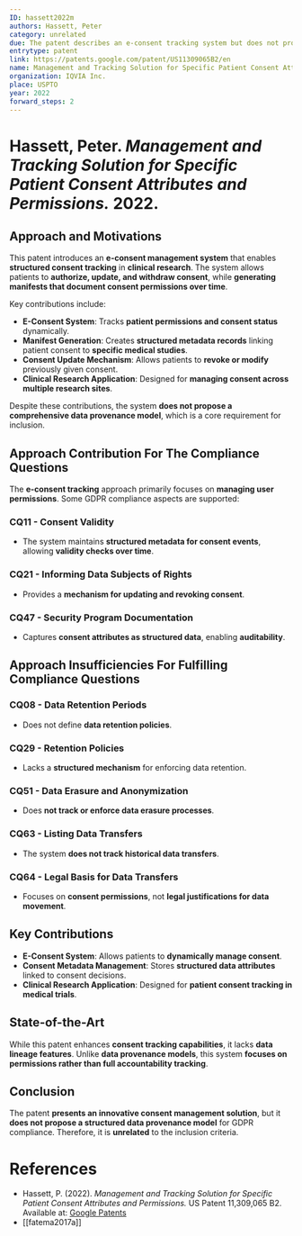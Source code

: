 ```yaml
---
ID: hassett2022m
authors: Hassett, Peter
category: unrelated
due: The patent describes an e-consent tracking system but does not propose a full data provenance model required for GDPR compliance.
entrytype: patent
link: https://patents.google.com/patent/US11309065B2/en
name: Management and Tracking Solution for Specific Patient Consent Attributes and Permissions
organization: IQVIA Inc.
place: USPTO
year: 2022
forward_steps: 2
---
```


# Hassett, Peter. *Management and Tracking Solution for Specific Patient Consent Attributes and Permissions.* 2022.

## Approach and Motivations

This patent introduces an **e-consent management system** that enables **structured consent tracking** in **clinical research**. The system allows patients to **authorize, update, and withdraw consent**, while **generating manifests that document consent permissions over time**.

Key contributions include:
- **E-Consent System**: Tracks **patient permissions and consent status** dynamically.  
- **Manifest Generation**: Creates **structured metadata records** linking patient consent to **specific medical studies**.  
- **Consent Update Mechanism**: Allows patients to **revoke or modify** previously given consent.  
- **Clinical Research Application**: Designed for **managing consent across multiple research sites**.

Despite these contributions, the system **does not propose a comprehensive data provenance model**, which is a core requirement for inclusion.

## Approach Contribution For The Compliance Questions

The **e-consent tracking** approach primarily focuses on **managing user permissions**. Some GDPR compliance aspects are supported:

### **CQ11 - Consent Validity**
- The system maintains **structured metadata for consent events**, allowing **validity checks over time**.

### **CQ21 - Informing Data Subjects of Rights**
- Provides a **mechanism for updating and revoking consent**.

### **CQ47 - Security Program Documentation**
- Captures **consent attributes as structured data**, enabling **auditability**.

## Approach Insufficiencies For Fulfilling Compliance Questions

### **CQ08 - Data Retention Periods**
- Does not define **data retention policies**.

### **CQ29 - Retention Policies**
- Lacks a **structured mechanism** for enforcing data retention.

### **CQ51 - Data Erasure and Anonymization**
- Does **not track or enforce data erasure processes**.

### **CQ63 - Listing Data Transfers**
- The system **does not track historical data transfers**.

### **CQ64 - Legal Basis for Data Transfers**
- Focuses on **consent permissions**, not **legal justifications for data movement**.

## Key Contributions

- **E-Consent System**: Allows patients to **dynamically manage consent**.  
- **Consent Metadata Management**: Stores **structured data attributes** linked to consent decisions.  
- **Clinical Research Application**: Designed for **patient consent tracking in medical trials**.  

## State-of-the-Art

While this patent enhances **consent tracking capabilities**, it lacks **data lineage features**. Unlike **data provenance models**, this system **focuses on permissions rather than full accountability tracking**.

## Conclusion

The patent **presents an innovative consent management solution**, but it **does not propose a structured data provenance model** for GDPR compliance. Therefore, it is **unrelated** to the inclusion criteria.

# References

- Hassett, P. (2022). *Management and Tracking Solution for Specific Patient Consent Attributes and Permissions.* US Patent 11,309,065 B2. Available at: [Google Patents](https://patents.google.com/patent/US11309065B2/en)
- [[fatema2017a]]
